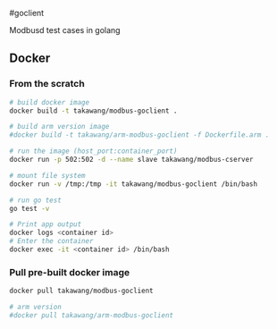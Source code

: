 #goclient

Modbusd test cases in golang

## Docker

### From the scratch
```bash
# build docker image 
docker build -t takawang/modbus-goclient .

# build arm version image 
#docker build -t takawang/arm-modbus-goclient -f Dockerfile.arm .

# run the image (host_port:container_port)
docker run -p 502:502 -d --name slave takawang/modbus-cserver

# mount file system
docker run -v /tmp:/tmp -it takawang/modbus-goclient /bin/bash

# run go test
go test -v

# Print app output
docker logs <container id>
# Enter the container
docker exec -it <container id> /bin/bash
```

### Pull pre-built docker image
```bash
docker pull takawang/modbus-goclient

# arm version
#docker pull takawang/arm-modbus-goclient
```
